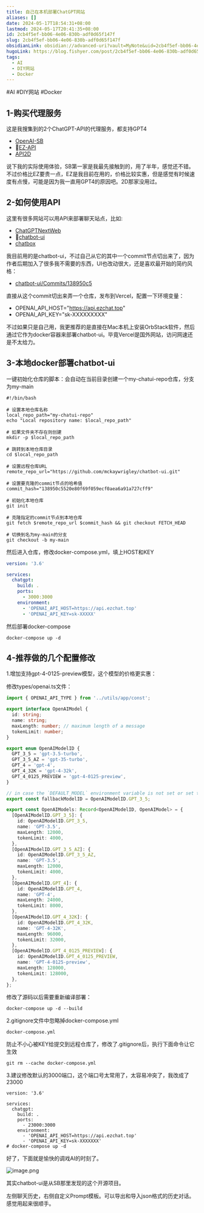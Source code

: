 ```yaml
---
title: 自己在本机部署ChatGPT网站
aliases: []
date: 2024-05-17T18:54:31+08:00
lastmod: 2024-05-17T20:41:35+08:00
id: 2cb4f5ef-bb06-4e06-830b-adf0d65f147f
slug: 2cb4f5ef-bb06-4e06-830b-adf0d65f147f
obsidianLink: obsidian://advanced-uri?vault=MyNote&uid=2cb4f5ef-bb06-4e06-830b-adf0d65f147f
hugoLink: https://blog.fishyer.com/post/2cb4f5ef-bb06-4e06-830b-adf0d65f147f/
tags:
  - AI
  - DIY网站
  - Docker
---
```


#AI #DIY网站 #Docker

## 1-购买代理服务

这是我搜集到的2个ChatGPT-API的代理服务，都支持GPT4
- [OpenAI-SB](https://www.openai-sb.com/ )
- 🎉[EZ-API](https://api.ezchat.top/ )
- [API2D](https://api2d.com/ )

说下我的实际使用体验，SB第一家是我最先接触到的，用了半年，感觉还不错。不过价格比EZ要贵一点，EZ是我目前在用的，价格比较实惠，但是感觉有时候速度有点慢，可能是因为我一直用GPT4的原因吧。2D那家没用过。


## 2-如何使用API

这里有很多网站可以用API来部署聊天站点，比如:
- [ChatGPTNextWeb](https://github.com/ChatGPTNextWeb/ChatGPT-Next-Web )
- 🎉[chatbot-ui](https://github.com/mckaywrigley/chatbot-ui )
- [chatbox](https://github.com/Bin-Huang/chatbox )

我目前用的是chatbot-ui，不过自己从它的其中一个commit节点切出来了，因为作者后期加入了很多我不需要的东西，UI也改动很大，还是喜欢最开始的简约风格：
- [chatbot-ui/Commits/138950c5](https://github.com/mckaywrigley/chatbot-ui/commits/138950c5520e80f69f059ecf0aea6a91a727cff9 )



直接从这个commit切出来弄一个仓库，发布到Vercel，配置一下环境变量：
- OPENAI_API_HOST="https://api.ezchat.top"
- OPENAI_API_KEY="sk-XXXXXXXXX"

不过如果只是自己用，我更推荐的是直接在Mac本机上安装OrbStack软件，然后通过它作为docker容器来部署chatbot-ui。毕竟Vercel是国外网站，访问网速还是不太给力。

## 3-本地docker部署chatbot-ui

一键初始化仓库的脚本：会自动在当前目录创建一个my-chatui-repo仓库，分支为my-main
```
#!/bin/bash

# 设置本地仓库名称
local_repo_path="my-chatui-repo"
echo "Local repository name: $local_repo_path"

# 如果文件夹不存在则创建
mkdir -p $local_repo_path

# 跳转到本地仓库目录
cd $local_repo_path

# 设置远程仓库URL
remote_repo_url="https://github.com/mckaywrigley/chatbot-ui.git"

# 设置要克隆的commit节点的哈希值
commit_hash="138950c5520e80f69f059ecf0aea6a91a727cff9"

# 初始化本地仓库
git init

# 克隆指定的commit节点到本地仓库
git fetch $remote_repo_url $commit_hash && git checkout FETCH_HEAD

# 切换到名为my-main的分支
git checkout -b my-main
```

然后进入仓库，修改docker-compose.yml，填上HOST和KEY
```yaml
version: '3.6'

services:
  chatgpt:
    build: .
    ports:
      - 3000:3000
    environment:
      - 'OPENAI_API_HOST=https://api.ezchat.top'
      - 'OPENAI_API_KEY=sk-XXXXX'
```

然后部署docker-compose
```shell
docker-compose up -d 
```

## 4-推荐做的几个配置修改

1.增加支持gpt-4-0125-preview模型，这个模型的价格更实惠：

修改types/openai.ts文件：
```ts
import { OPENAI_API_TYPE } from '../utils/app/const';

export interface OpenAIModel {
  id: string;
  name: string;
  maxLength: number; // maximum length of a message
  tokenLimit: number;
}

export enum OpenAIModelID {
  GPT_3_5 = 'gpt-3.5-turbo',
  GPT_3_5_AZ = 'gpt-35-turbo',
  GPT_4 = 'gpt-4',
  GPT_4_32K = 'gpt-4-32k',
  GPT_4_0125_PREVIEW = 'gpt-4-0125-preview',
}

// in case the `DEFAULT_MODEL` environment variable is not set or set to an unsupported model
export const fallbackModelID = OpenAIModelID.GPT_3_5;

export const OpenAIModels: Record<OpenAIModelID, OpenAIModel> = {
  [OpenAIModelID.GPT_3_5]: {
    id: OpenAIModelID.GPT_3_5,
    name: 'GPT-3.5',
    maxLength: 12000,
    tokenLimit: 4000,
  },
  [OpenAIModelID.GPT_3_5_AZ]: {
    id: OpenAIModelID.GPT_3_5_AZ,
    name: 'GPT-3.5',
    maxLength: 12000,
    tokenLimit: 4000,
  },
  [OpenAIModelID.GPT_4]: {
    id: OpenAIModelID.GPT_4,
    name: 'GPT-4',
    maxLength: 24000,
    tokenLimit: 8000,
  },
  [OpenAIModelID.GPT_4_32K]: {
    id: OpenAIModelID.GPT_4_32K,
    name: 'GPT-4-32K',
    maxLength: 96000,
    tokenLimit: 32000,
  },
  [OpenAIModelID.GPT_4_0125_PREVIEW]: {
    id: OpenAIModelID.GPT_4_0125_PREVIEW,
    name: 'GPT-4-0125-preview',
    maxLength: 128000,
    tokenLimit: 128000,
  },
};

```
修改了源码以后需要重新编译部署：
```shell
docker-compose up -d --build
```

2.gitignore文件中忽略掉docker-compose.yml
```
docker-compose.yml
```
防止不小心被KEY给提交到远程仓库了，修改了.gitignore后，执行下面命令让它生效
```
git rm --cache docker-compose.yml
```
3.建议修改默认的3000端口，这个端口号太常用了，太容易冲突了，我改成了23000
```
version: '3.6'

services:
  chatgpt:
    build: .
    ports:
      - 23000:3000
    environment:
      - 'OPENAI_API_HOST=https://api.ezchat.top'
      - 'OPENAI_API_KEY=sk-XXXXXXX'
# docker-compose up -d 
```

好了，下面就是愉快的调戏AI的时刻了。

![image.png](https://yupic.oss-cn-shanghai.aliyuncs.com/20240517203854.png)

其实chatbot-ui是从SB那里发现的这个开源项目。

左侧聊天历史，右侧自定义Prompt模板。可以导出和导入json格式的历史对话。感觉用起来很顺手。